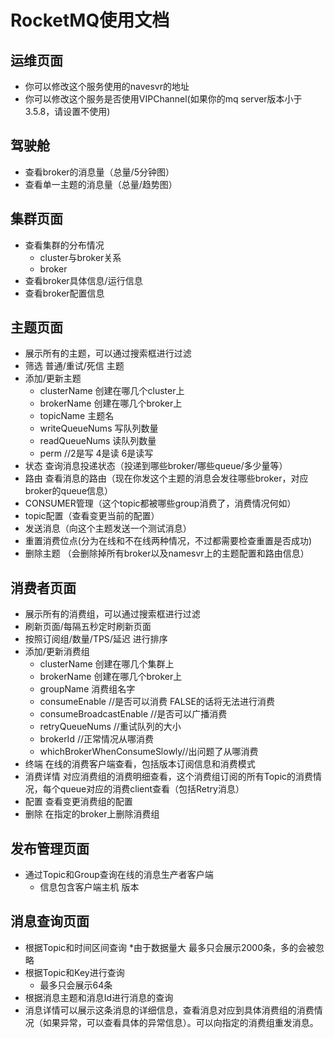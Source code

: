 # RocketMQ使用文档

## 运维页面
* 你可以修改这个服务使用的navesvr的地址
* 你可以修改这个服务是否使用VIPChannel(如果你的mq server版本小于3.5.8，请设置不使用)

## 驾驶舱
* 查看broker的消息量（总量/5分钟图）
* 查看单一主题的消息量（总量/趋势图）

## 集群页面
* 查看集群的分布情况
    * cluster与broker关系
    * broker
* 查看broker具体信息/运行信息
* 查看broker配置信息

## 主题页面
* 展示所有的主题，可以通过搜索框进行过滤
* 筛选 普通/重试/死信 主题
* 添加/更新主题
    * clusterName 创建在哪几个cluster上
    * brokerName 创建在哪几个broker上
    * topicName 主题名
    * writeQueueNums  写队列数量
    * readQueueNums  读队列数量
    * perm //2是写 4是读 6是读写
* 状态 查询消息投递状态（投递到哪些broker/哪些queue/多少量等）
* 路由 查看消息的路由（现在你发这个主题的消息会发往哪些broker，对应broker的queue信息）
* CONSUMER管理（这个topic都被哪些group消费了，消费情况何如）
* topic配置（查看变更当前的配置）
* 发送消息（向这个主题发送一个测试消息）
* 重置消费位点(分为在线和不在线两种情况，不过都需要检查重置是否成功)
* 删除主题 （会删除掉所有broker以及namesvr上的主题配置和路由信息）

## 消费者页面
* 展示所有的消费组，可以通过搜索框进行过滤
* 刷新页面/每隔五秒定时刷新页面
* 按照订阅组/数量/TPS/延迟 进行排序
* 添加/更新消费组
    * clusterName 创建在哪几个集群上
    * brokerName 创建在哪几个broker上
    * groupName  消费组名字
    * consumeEnable //是否可以消费 FALSE的话将无法进行消费
    * consumeBroadcastEnable //是否可以广播消费
    * retryQueueNums //重试队列的大小
    * brokerId //正常情况从哪消费
    * whichBrokerWhenConsumeSlowly//出问题了从哪消费
* 终端 在线的消费客户端查看，包括版本订阅信息和消费模式
* 消费详情 对应消费组的消费明细查看，这个消费组订阅的所有Topic的消费情况，每个queue对应的消费client查看（包括Retry消息）
* 配置 查看变更消费组的配置
* 删除 在指定的broker上删除消费组

## 发布管理页面
* 通过Topic和Group查询在线的消息生产者客户端
    * 信息包含客户端主机 版本
    
## 消息查询页面
* 根据Topic和时间区间查询
    *由于数据量大 最多只会展示2000条，多的会被忽略 
* 根据Topic和Key进行查询
    * 最多只会展示64条
* 根据消息主题和消息Id进行消息的查询
* 消息详情可以展示这条消息的详细信息，查看消息对应到具体消费组的消费情况（如果异常，可以查看具体的异常信息）。可以向指定的消费组重发消息。
